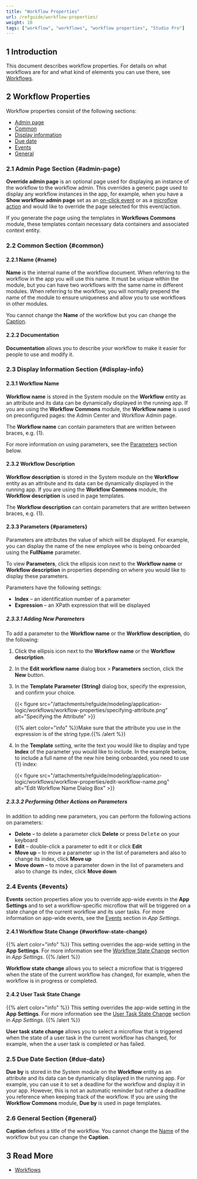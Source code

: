 ```yaml
---
title: "Workflow Properties"
url: /refguide/workflow-properties/
weight: 10
tags: ["workflow", "workflows", "workflow properties", "Studio Pro"]
---
```


## 1 Introduction

This document describes workflow properties. For details on what workflows are for and what kind of elements you can use there, see [Workflows](/refguide/workflows/).

## 2 Workflow Properties

Workflow properties consist of the following sections:

* [Admin page](#admin-page)
* [Common](#common)
* [Display information](#display-info)
* [Due date](#due-date)
* [Events](#events)
* [General](#general)

### 2.1 Admin Page Section {#admin-page} 

**Override admin page** is an optional page used for displaying an instance of the workflow to the workflow admin. This overrides a generic page used to display any workflow instances in the app, for example, when you have a **Show workflow admin page** set as an [on-click event](/refguide/on-click-event/#show-workflow-page) or as a [microflow action](/refguide/show-workflow-page/) and would like to override the page selected for this event/action. 

If you generate the page using the templates in **Workflows Commons** module, these templates contain necessary data containers and associated context entity.

### 2.2 Common Section {#common}

#### 2.2.1 Name {#name}

**Name** is the internal name of the workflow document. When referring to the workflow in the app you will use this name. It must be unique within the module, but you can have two workflows with the same name in different modules. When referring to the workflow, you will normally prepend the name of the module to ensure uniqueness and allow you to use workflows in other modules. 

You cannot change the **Name** of the workflow but you can change the [Caption](#general).

#### 2.2.2 Documentation

**Documentation** allows you to describe your workflow to make it easier for people to use and modify it.

### 2.3 Display Information Section {#display-info}

#### 2.3.1 Workflow Name

**Workflow name** is stored in the System module on the **Workflow** entity as an attribute and its data can be dynamically displayed in the running app. If you are using the **Workflow Commons** module, the **Workflow name** is used on preconfigured pages: the Admin Center and Workflow Admin page. 

The **Workflow name** can contain parameters that are written between braces, e.g. {1}.

For more information on using parameters, see the [Parameters](#parameters) section below.

#### 2.3.2 Workflow Description

**Workflow description** is stored in the System module on the **Workflow** entity as an attribute and its data can be dynamically displayed in the running app. If you are using the **Workflow Commons** module, the **Workflow description** is used in page templates. 

The **Workflow description** can contain parameters that are written between braces, e.g. {1}.

#### 2.3.3 Parameters {#parameters}

Parameters are attributes the value of which will be displayed. For example, you can display the name of the new employee who is being onboarded using the **FullName**  parameter.

To view **Parameters**, click the ellipsis icon next to the **Workflow name** or **Workflow description** in properties depending on where you would like to display these parameters. 

Parameters have the following settings:

* **Index** – an identification number of a parameter
* **Expression** – an XPath expression that will be displayed

##### 2.3.3.1 Adding New Parameters

To add a parameter to the **Workflow name** or the **Workflow description**, do the following:

1. Click the ellipsis icon next to the **Workflow name** or the **Workflow description**.
2. In the **Edit workflow name** dialog box > **Parameters** section, click the **New** button. 
3. In the **Template Parameter (String)** dialog box, specify the expression, and confirm your choice. 

    {{< figure src="/attachments/refguide/modeling/application-logic/workflows/workflow-properties/specifying-attribute.png" alt="Specifying the Attribute" >}}

    {{% alert color="info" %}}Make sure that the attribute you use in the expression is of the string type.{{% /alert %}}

4. In the **Template** setting, write the text you would like to display and type **Index** of the parameter you would like to include. In the example below, to include a full name of the new hire being onboarded, you need to use {1} index:

    {{< figure src="/attachments/refguide/modeling/application-logic/workflows/workflow-properties/edit-workflow-name.png" alt="Edit Workflow Name Dialog Box" >}}

##### 2.3.3.2 Performing Other Actions on Parameters

In addition to adding new parameters, you can perform the following actions on parameters:

* **Delete** – to delete a parameter click **Delete** or press <kbd>Delete</kbd> on your keyboard
* **Edit** – double-click a parameter to edit it or click **Edit**
* **Move up** – to move a parameter up in the list of parameters and also to change its index, click **Move up**
* **Move down** – to move a parameter down in the list of parameters and also to change its index, click **Move down**

### 2.4 Events {#events}

**Events** section properties allow you to override app-wide events in the **App Settings** and to set a workflow-specific microflow that will be triggered on a state change of the current workflow and its user tasks. For more information on app-wide events, see the [Events](/refguide/app-settings/#events) section in *App Settings*.

#### 2.4.1 Workflow State Change {#workflow-state-change}

{{% alert color="info" %}}
This setting overrides the app-wide setting in the **App Settings**. For more information see the [Workflow State Change](/refguide/app-settings/#workflow-state-change) section in *App Settings*.
{{% /alert %}}

**Workflow state change** allows you to select a microflow that is triggered when the state of the current workflow has changed, for example, when the workflow is in progress or completed. 

#### 2.4.2 User Task State Change

{{% alert color="info" %}}
This setting overrides the app-wide setting in the **App Settings**. For more information see the [User Task State Change](/refguide/app-settings/#user-task-state-change) section in *App Settings*.
{{% /alert %}}

**User task state change** allows you to select a microflow that is triggered when the state of a user task in the current workflow has changed, for example, when the a user task is completed or has failed. 

### 2.5 Due Date Section {#due-date}

**Due by** is stored in the System module on the **Workflow** entity as an attribute and its data can be dynamically displayed in the running app. For example, you can use it to set a deadline for the workflow and display it in your app. However, this is not an automatic reminder but rather a deadline you reference when keeping track of the workflow. If you are using the **Workflow Commons** module, **Due by** is used in page templates. 

### 2.6 General Section {#general}

**Caption** defines a title of the workflow. You cannot change the [Name](#name) of the workflow but you can change the **Caption**.

## 3 Read More

* [Workflows](/refguide/workflows/)
